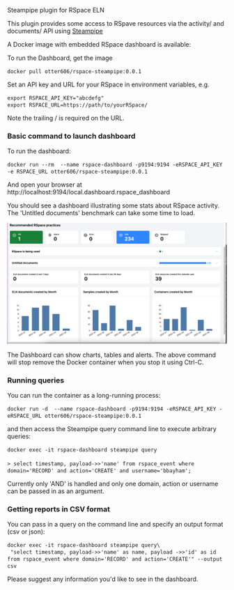 Steampipe plugin for RSpace ELN

This plugin provides some access to RSpave resources via the activity/ and documents/ API using  [Steampipe](https://steampipe.io) 

A Docker image with embedded RSpace dashboard is available:

To run the Dashboard, get the image

    docker pull otter606/rspace-steampipe:0.0.1

Set an API key and URL for your RSpace in environment variables, e.g.

    export RSPACE_API_KEY="abcdefg"
    export RSPACE_URL=https://path/to/yourRSpace/

Note the trailing / is required on the URL.

### Basic command to launch dashboard

To run the dashboard:

    docker run --rm  --name rspace-dashboard -p9194:9194 -eRSPACE_API_KEY -e RSPACE_URL otter606/rspace-steampipe:0.0.1 

And open your browser at http://localhost:9194/local.dashboard.rspace_dashboard

You should see a dashboard illustrating some stats about RSpace activity. The 'Untitled documents' benchmark can take some time to load.

![docs/RSpaceDashboard.png](docs/RSpaceDashboard.png)

The Dashboard can show charts, tables and alerts.
The above command will stop remove the Docker container when you stop it using Ctrl-C.

### Running queries

You can run the container as a long-running process:

    docker run -d  --name rspace-dashboard -p9194:9194 -eRSPACE_API_KEY -eRSPACE_URL otter606/rspace-steampipe:0.0.1

and then access the Steampipe query command line to execute arbitrary queries:

    docker exec -it rspace-dashboard steampipe query 

    > select timestamp, payload->>'name' from rspace_event where domain='RECORD' and action='CREATE' and username='bbayham';

Currently only 'AND' is handled and only one domain, action or username can be passed in as an argument.

### Getting reports in CSV format

You can pass in a query on the command line and specify an output format (csv or json):

    docker exec -it rspace-dashboard steampipe query\
     "select timestamp, payload->>'name' as name, payload ->>'id' as id from rspace_event where domain='RECORD' and action='CREATE'" --output csv

Please suggest any information you'd like to see in the dashboard. 

    
